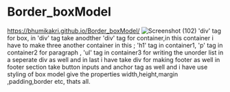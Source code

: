 # Border_boxModel
https://bhumikakri.github.io/Border_boxModel/
![Screenshot (102)](https://github.com/Bhumikakri/Border_boxModel/assets/128302166/8c4d0c78-0b5c-4bc3-831d-f4dea7efeac3)
'div' tag for box,
in 'div' tag take anodther 'div' tag for container,in this container i have to make three another container in this ;
'h1' tag in container1,
'p' tag in container2 for paragraph ,
'ul' tag in container3 for writing the unorder list in a seperate div as well and 
in last i have take div for making footer as well in footer section 
take button inputs and anchor tag as well and 
i have use styling of box model give the properties width,height,margin ,padding,border etc, thats all.
